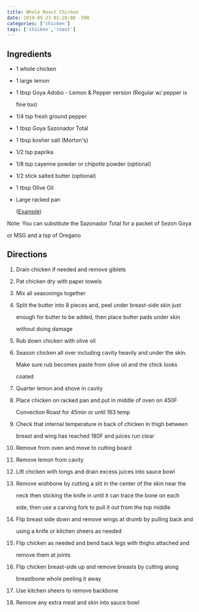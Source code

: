 ```yaml
---
title: Whole Roast Chicken
date: 2019-05-23 01:28:00 -500
categories: ['chicken']
tags: ['chicken','roast']
---
```


## Ingredients



-   1 whole chicken

-   1 large lemon

-   1 tbsp Goya Adobo - Lemon & Pepper version (Regular w/ pepper is

    fine too)

-   1/4 tsp fresh ground pepper

-   1 tbsp Goya Sazonador Total

-   1 tbsp kosher salt (Morton\'s)

-   1/2 tsp paprika

-   1/8 tsp cayenne powder or chipotle powder (optional)

-   1/2 stick salted butter (optional)

-   1 tbsp Olive Oil

-   Large racked pan

    ([Example](https://www.amazon.com/dp/B06Y1P8Y4B/ref=cm_sw_r_cp_apa_i_n7E5CbR59YNCJ))



Note: You can substitute the Sazonador Total for a packet of Sezon Goya

or MSG and a tsp of Oregano



## Directions



1.  Drain chicken if needed and remove giblets

2.  Pat chicken dry with paper towels

3.  Mix all seasonings together

4.  Split the butter into 8 pieces and, peel under breast-side skin just

    enough for butter to be added, then place butter pads under skin

    without doing damage

5.  Rub down chicken with olive oil

6.  Season chicken all over including cavity heavily and under the skin.

    Make sure rub becomes paste from olive oil and the chick looks

    coated

7.  Quarter lemon and shove in cavity

8.  Place chicken on racked pan and put in middle of oven on 450F

    Convection Roast for 45min or until 163 temp

9.  Check that internal temperature in back of chicken in thigh between

    breast and wing has reached 180F and juices run clear

10. Remove from oven and move to cutting board

11. Remove lemon from cavity

12. Lift chicken with tongs and drain excess juices into sauce bowl

13. Remove wishbone by cutting a slit in the center of the skin near the

    neck then sticking the knife in until it can trace the bone on each

    side, then use a carving fork to pull it out from the top middle

14. Flip breast side down and remove wings at drumb by pulling back and

    using a knife or kitchen sheers as needed

15. Flip chicken as needed and bend back legs with thighs attached and

    remove them at joints

16. Flip chicken breast-side up and remove breasts by cutting along

    breastbone whole peeling it away

17. Use kitchen sheers to remove backbone

18. Remove any extra meat and skin into sauce bowl

